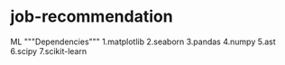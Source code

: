 # job-recommendation
ML
"""Dependencies"""
1.matplotlib
2.seaborn
3.pandas
4.numpy
5.ast
6.scipy
7.scikit-learn
